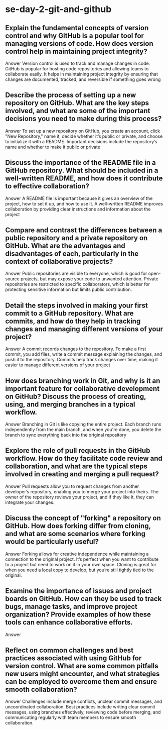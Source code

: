 # se-day-2-git-and-github
## Explain the fundamental concepts of version control and why GitHub is a popular tool for managing versions of code. How does version control help in maintaining project integrity?
Answer 
Version control is used to track and manage changes in code. GitHub is popular for hosting code repositories and allowing teams to collaborate easily. It helps in maintaining project integrity by ensuring that changes are documented, tracked, and reversible if something goes wrong

## Describe the process of setting up a new repository on GitHub. What are the key steps involved, and what are some of the important decisions you need to make during this process?
Answer
To set up a new repository on GitHub, you create an account, click "New Repository," name it, decide whether it’s public or private, and choose to initialize it with a README. Important decisions include the repository’s name and whether to make it public or private

## Discuss the importance of the README file in a GitHub repository. What should be included in a well-written README, and how does it contribute to effective collaboration?
Answer
A README file is important because it gives an overview of the project, how to set it up, and how to use it. A well-written README improves collaboration by providing clear instructions and information about the project

## Compare and contrast the differences between a public repository and a private repository on GitHub. What are the advantages and disadvantages of each, particularly in the context of collaborative projects?
Answer 
Public repositories are visible to everyone, which is good for open-source projects, but may expose your code to unwanted attention. Private repositories are restricted to specific collaborators, which is better for protecting sensitive information but limits public contribution.


## Detail the steps involved in making your first commit to a GitHub repository. What are commits, and how do they help in tracking changes and managing different versions of your project?
Answer 
A commit records changes to the repository. To make a first commit, you add files, write a commit message explaining the changes, and push it to the repository. Commits help track changes over time, making it easier to manage different versions of your project

## How does branching work in Git, and why is it an important feature for collaborative development on GitHub? Discuss the process of creating, using, and merging branches in a typical workflow.
Answer 
Branching in Git is like copying the entire project. Each branch runs independently from the main branch, and when you're done, you delete the branch to sync everything back into the original repository

## Explore the role of pull requests in the GitHub workflow. How do they facilitate code review and collaboration, and what are the typical steps involved in creating and merging a pull request?
Answer 
Pull requests allow you to request changes from another developer’s repository, enabling you to merge your project into theirs. The owner of the repository reviews your project, and if they like it, they can integrate your changes.

## Discuss the concept of "forking" a repository on GitHub. How does forking differ from cloning, and what are some scenarios where forking would be particularly useful?
Answer 
Forking allows for creative independence while maintaining a connection to the original project. It’s perfect when you want to contribute to a project but need to work on it in your own space. Cloning is great for when you need a local copy to develop, but you’re still tightly tied to the original.

## Examine the importance of issues and project boards on GitHub. How can they be used to track bugs, manage tasks, and improve project organization? Provide examples of how these tools can enhance collaborative efforts.
Answer 


## Reflect on common challenges and best practices associated with using GitHub for version control. What are some common pitfalls new users might encounter, and what strategies can be employed to overcome them and ensure smooth collaboration?
Answer 
Challenges include merge conflicts, unclear commit messages, and uncoordinated collaboration. Best practices include writing clear commit messages, using branches effectively, reviewing code before merging, and communicating regularly with team members to ensure smooth collaboration.
